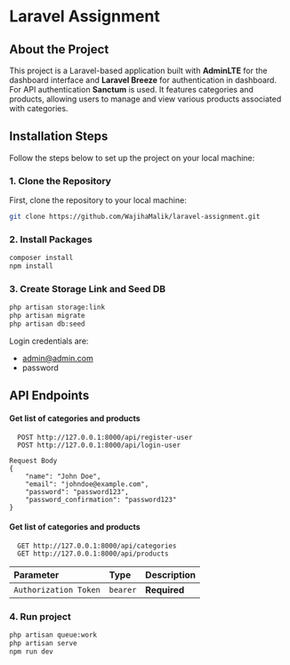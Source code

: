# Laravel Assignment

## About the Project

This project is a Laravel-based application built with **AdminLTE** for the dashboard interface and **Laravel Breeze** for authentication in dashboard. For API authentication **Sanctum** is used. It features categories and products, allowing users to manage and view various products associated with categories.

## Installation Steps

Follow the steps below to set up the project on your local machine:

### 1. Clone the Repository
First, clone the repository to your local machine:
```bash
git clone https://github.com/WajihaMalik/laravel-assignment.git
```
### 2. Install Packages
```bash
composer install
npm install
```
### 3. Create Storage Link and Seed DB
```bash
php artisan storage:link
php artisan migrate
php artisan db:seed
```
Login credentials are:
- admin@admin.com
- password


## API Endpoints

#### Get list of categories and products

```http
  POST http://127.0.0.1:8000/api/register-user
  POST http://127.0.0.1:8000/api/login-user
```
```
Request Body
{
    "name": "John Doe",
    "email": "johndoe@example.com",
    "password": "password123",
    "password_confirmation": "password123"
}
```

#### Get list of categories and products

```http
  GET http://127.0.0.1:8000/api/categories
  GET http://127.0.0.1:8000/api/products
```
| Parameter | Type     | Description                |
| :-------- | :------- | :------------------------- |
| `Authorization Token` | `bearer` | **Required**|

### 4. Run project
```bash
php artisan queue:work
php artisan serve
npm run dev
```

